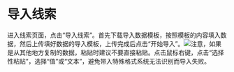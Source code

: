 # 导入线索

进入线索页面，点击“导入线索”。首先下载导入数据模板，按照模板的内容填入数据，然后上传填好数据的导入模板，上传完成后点击“开始导入”。![](/assets/import2.png)注意，如果是从其他地方复制的数据，粘贴时建议不要直接粘贴。点击鼠标右键，点击“选择性粘贴”，选择“值”或“文本”，避免带入特殊格式系统无法识别而导入失败。

